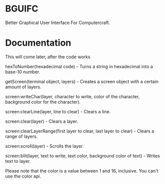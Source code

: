 # BGUIFC
Better Graphical User Interface For Computercraft.

# Documentation
This will come later, after the code works

hexToNumber(hexadecimal code) - Turns a string in hexadecimal into a base-10 number.

getScreen(terminal object, layers) - Creates a screen object with a certain amount of layers.

screen:writeChar(layer, character to write, color of the character, background color for the character).

screen:clearLine(layer, line to clear) - Clears a line.

screen:clear(layer) - Clears a layer.

screen:clearLayerRange(first layer to clear, last layer to clear) - Clears a range of layers.

screen:scroll(layer) - Scrolls the layer.

screen:blit(layer, text to write, text color, background color of text) - Writes text to layer.

Please note that the color is a value between 1 and 16, inclusive. You can't use the color api.
